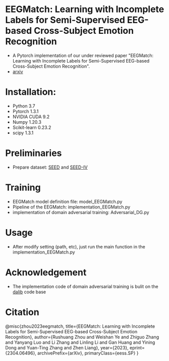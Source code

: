 EEGMatch: Learning with Incomplete Labels for Semi-Supervised EEG-based Cross-Subject Emotion Recognition
=
* A Pytorch implementation of our under reviewed paper "EEGMatch: Learning with Incomplete Labels for
Semi-Supervised EEG-based Cross-Subject Emotion Recognition".<br> 
* [arxiv](http://arxiv.org/abs/2304.06496)
# Installation:

* Python 3.7
* Pytorch 1.3.1
* NVIDIA CUDA 9.2
* Numpy 1.20.3
* Scikit-learn 0.23.2
* scipy 1.3.1

# Preliminaries
* Prepare dataset: [SEED](https://bcmi.sjtu.edu.cn/~seed/index.html) and [SEED-IV](https://bcmi.sjtu.edu.cn/~seed/index.html)

# Training 
* EEGMatch model definition file: model_EEGMatch.py 
* Pipeline of the EEGMatch: implementation_EEGMatch.py
* implementation of domain adversarial training: Adversarial_DG.py
# Usage
* After modify setting (path, etc), just run the main function in the implementation_EEGMatch.py
# Acknowledgement
* The implementation code of domain adversarial training is bulit on the [dalib](https://dalib.readthedocs.io/en/latest/index.html) code base 

# Citation
@misc{zhou2023eegmatch,
      title={EEGMatch: Learning with Incomplete Labels for Semi-Supervised EEG-based Cross-Subject Emotion Recognition}, 
      author={Rushuang Zhou and Weishan Ye and Zhiguo Zhang and Yanyang Luo and Li Zhang and Linling Li and Gan Huang and Yining Dong and Yuan-Ting Zhang and Zhen Liang},
      year={2023},
      eprint={2304.06496},
      archivePrefix={arXiv},
      primaryClass={eess.SP}
}
